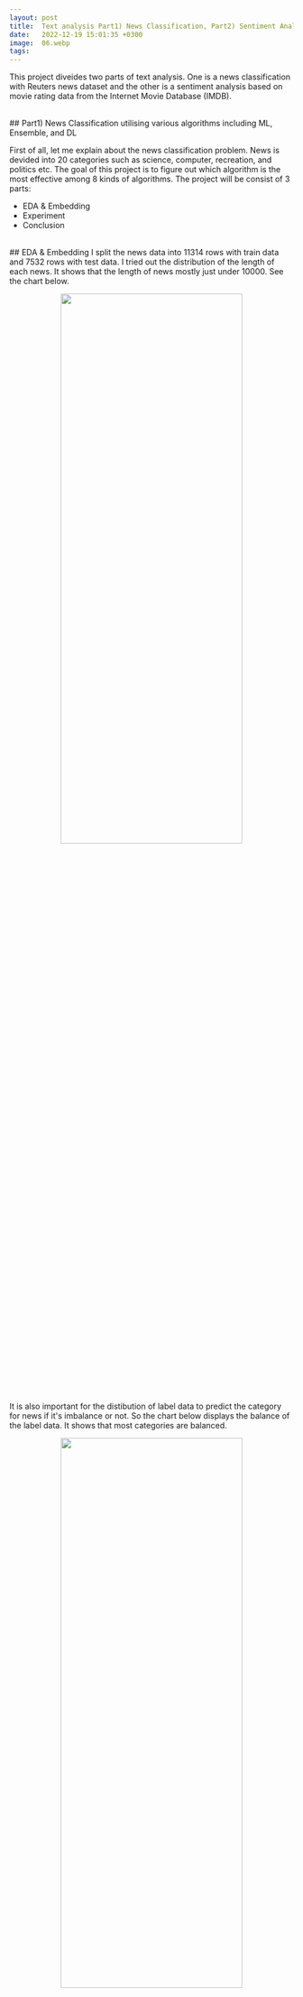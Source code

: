 ```yaml
---
layout: post
title:  Text analysis Part1) News Classification, Part2) Sentiment Analysis
date:   2022-12-19 15:01:35 +0300
image:  06.webp
tags:   
---
```

<!--https://heung-bae-lee.github.io/2020/02/01/NLP_05/-->
This project diveides two parts of text analysis. One is a news classification with Reuters news dataset and the other is a sentiment analysis based on movie rating data from the Internet Movie Database (IMDB).

<br>
## Part1) News Classification utilising various algorithms including ML, Ensemble, and DL

First of all, let me explain about the news classification problem. News is devided into 20 categories such as science, computer, recreation, and politics etc. The goal of this project is to figure out which algorithm is the most effective among 8 kinds of algorithms.
The project will be consist of 3 parts:
* EDA & Embedding
* Experiment
* Conclusion

<br>
## EDA & Embedding
I split the news data into 11314 rows with train data and 7532 rows with test data. I tried out the distribution of the length of each news. It shows that the length of news mostly just under 10000. See the chart below.
<p align="center"><img src="{{ site.baseurl }}/images/105.png" width="80%" height="50%"></p>
It is also important for the distibution of label data to predict the category for news if it's imbalance or not. So the chart below displays the balance of the label data. It shows that most categories are balanced.
<p align="center"><img src="{{ site.baseurl }}/images/106.png" width="80%" height="50%"></p>
The dataset is already vectorised, however, I preprocessed the data with counter verctoriser and the <a href="https://www.kdnuggets.com/2022/09/convert-text-documents-tfidf-matrix-tfidfvectorizer.html#:~:text=Term%20frequency%20Inverse%20document%20frequency,relevant%20words%20in%20the%20document.">TF-IDF methods.</a>

<br>
## Experiment
I experimented 8 kinds of algorithms such as Multinomial Naive Baysian, Complement Naive Baysian, Logistic Regression, Linear SVC, Decision Tree, Gradient Boosting, Voting Classifier (Logistic Regression + Complement Naive Baysian + Gradient Boosting), and LSTM. The table below is the accuracy of the each algorithm.
<p align="center"><img src="{{ site.baseurl }}/images/107.png" width="100%" height="80%"></p>
I drew out the heatmap which shows the counts of the news that correctly classified. Interestingly, in the case of the complement naive baysian, the proportion of the correctly classified news is lower in the religion category, even though the accuracy of this model was the highest.
However, in the voting model, the proportion of the correctly classified news is balanced in all categories of news. See the heatmap below.
<p align="center"><img src="{{ site.baseurl }}/images/108.png" width="50%" height="50%"><img src="{{ site.baseurl }}/images/109.png" width="50%" height="50%"></p>
To understand the effect of each algorithm, I drew out the graph which shows the score-traing time-trade off and the score-test time-trade off. You can see which algorithm outperformed.
<p align="center"><img src="{{ site.baseurl }}/images/110.png" width="100%" height="80%"></p>
<p align="center"><img src="{{ site.baseurl }}/images/111.png" width="100%" height="80%"></p>


<br><br>
## Part2) Sentiment Analysis utilising Logistic Regression, VADER, and CNN

This is a text classification using movie rating data from the Internet Movie Database (IMDB). It will predict sentiment (positive or negative) after checking the reviews. 
The project will be consist of 5 parts:
* EDA
* Data Preprocessing
* Modelling #1 (Logistic regression)
* Modelling #2 (VADER)
* Modelling #3 (CNN)
* Conclusion

<br>
## EDA
Here is dataset structure like below.
<p align="center"><img src="{{ site.baseurl }}/images/56.png" width="80%" height="50%" style="margin-top: -5px;"></p>
At first, I checked the distribution of the length of review! The length of the reviews are mostly 100 and 6000. I also checked the outliers of the length in reviews. See the image the below.
<p align="center"><img src="{{ site.baseurl }}/images/51.png" width="100%" height="70%" style="margin-top: -20px;"></p>
<p align="center"><img src="{{ site.baseurl }}/images/52.png" width="100%" height="70%" style="margin-top: -20px; margin-bottom: -5px;"></p>
We can check the distribution of the frequent of words in reviews using wordcloud. Refer to the image below.
<p align="center"><img src="{{ site.baseurl }}/images/53.png" width="100%" height="800%" style="margin-top: -20px; margin-bottom: -10px;"></p>
We can see "br" is quite frequent in review. We can guess it includs html, so I will remove the html during data preprocessing.
I also have to check the distribution of labels so that we can get the result of training without a bias.
The distribution of sentiment is equally divided so that '1'(positive) is 12500 and '0'(negatibe) is 12500.
Refer to the image below.
<p align="center"><img src="{{ site.baseurl }}/images/54.png" width="80%" height="60%" style="margin-top: -20px;"></p>
In the next step, I want to see the frequency of word counts, as it needs to be same length in input matrix for the training.
We can see the data mostly has between 200 and 1000 words in average like below.
<p align="center"><img src="{{ site.baseurl }}/images/55.png" width="100%" height="50%" style="margin-top: -20px; margin-bottom: -5px;"></p>
To cleanse the data, I checked the special letters, numbers, and the proportion of uppercase.
<p align="center"><img src="{{ site.baseurl }}/images/57.png" width="70%" height="50%" style="margin-top: -5px;"></p>


## Data Preprocessing
1. Remove HTML tag
2. Replace special letters (non-english) to space(" ")
3. Replace uppercase to lowercase and after that split (word split )
4. remove stopwords

From the preprocessing, we can compare the data before preprocessing and after. Refer to below the images.
<p align="center"><img src="{{ site.baseurl }}/images/58.png" width="100%" height="50%" style="margin-top: -10px; margin-bottom: -20px;"></p>
*before preprocessing*
<p align="center"><img src="{{ site.baseurl }}/images/59.png" width="100%" height="50%" style="margin-top: -20px; margin-bottom: -20px;"></p>
*after preprocessing*

To train the data, we have to convert the text to a matrix. (vectorisation) Currently, each data has a different length, but the length must be unified to be able to apply it to future models. So a specific length is set as the maximum length and for longer data, it has to be truncated the latter part and, in case of short data, it has to be padded with a 0 value. For padding processing, I used the pad_sequences function. When using this function, you can specify as arguments the data to apply padding to, the maximum length value, and whether to put the 0 value before or after the data. Also, note that words are counted starting from the last word. Here, the maximum length was set to 174, which was calculated when statistics on the number of words were calculated during the data analysis process. This is the median value. Usually, the median is used instead of the average, because the average is sensitive to outliers. After vectoriation, data structure is like below.
<p align="center"><img src="{{ site.baseurl }}/images/60.png" width="100%" height="50%" style="margin-top: -5px; margin-bottom: -5px;"></p>
One important point when preprocessing evaluation data is that when creating an index vector through Tokenizer, the Tokenizer object previously applied to the learning data must be used. If you create a new one, the index of each word for the training data and evaluation data will be different.
This is because it cannot be applied properly to the model. If a word that is not included in the train data exists in the test data, the probability must be set to 0.


## Modelling #1 (Logistic regression)
To apply logistic regression algoritm, I vectorised the input data with TF-IDF method. What is TF-IDF?
It is the product of TF and IDF. It gives a weight to each term in a document, emphasizing terms that are important to that document but not common across the entire corpus.
TF-IDF(t,d,D)=TF(t,d)×IDF(t,D)
<p align="center"><img src="{{ site.baseurl }}/images/61.png" width="80%" height="50%" style="margin-top: -5px; margin-bottom: -5px;"></p>
<p align="center"><img src="{{ site.baseurl }}/images/62.png" width="80%" height="50%" style="margin-top: -5px; margin-bottom: -5px;"></p>
In summary, TF-IDF is used to quantify the importance of a term within a specific document in the context of a larger corpus.
From logistic regression with TF-IDF, I got the accuracy of the model as __85%.__


## Modelling #2 (VADER)
In simple, I just applied the VADER. VADER is the rule-based lexicon for social media sentiment analysis. Therefore, we can use the function from the VADER. For example, I can get the result like below for the first review text. 'neg' is negative, 'neu' is neutral, and 'pos' is positive.
{'neg': 0.183, 'neu': 0.63, 'pos': 0.187, 'compound': -0.5583}
Interestingly, I got the lower accuracy from VADER compared to logistic regression.
{accuracy: 0.6762, precision: 0.6287, recall: 0.8606}


## Modelling #3 (CNN)
In this model, I vectorised the input data with a GLoVE embedding method. GloVe is designed to capture semantic similarities between words and learns word vectors based on statistical information obtained from corpora. Therefore, GloVe word embeddings reflect a variety of linguistic characteristics, including semantic similarity between words, relationships between words, and use of words in context. I experimented GLoVE embedding size 50 and 100 each. I utilised the CNN which has 100 filters using the window size 2,3,4, and 5. Here is the plot of the accuracy and loss having a GLoVE embedding size 50 and 100 each. I got the accuracy __87.7%__ from GLoVE embedding size 50 and __88.4%__ from GLoVE embedding size 100.
<p align="center"><img src="{{ site.baseurl }}/images/69.png" width="100%" height="50%" style="margin-top: -20px; margin-bottom: -5px;"></p>
<p align="center"><img src="{{ site.baseurl }}/images/70.png" width="100%" height="50%" style="margin-top: -20px;"></p>


## Conclusion
I looked through different algoritms for sentiment text analysis. The 1 convolution CNN was slightly outperformed among 3 models. In this project, it's more important for text to be embedded. It is necessary to compare model performance by testing each model using the same embedding method. Therefore, we can see which model will best perform.
